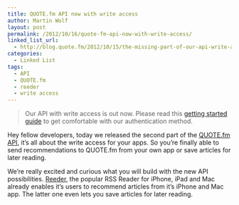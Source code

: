 ```yaml
---
title: QUOTE.fm API now with write access
author: Martin Wolf
layout: post
permalink: /2012/10/16/quote-fm-api-now-with-write-access/
linked_list_url:
  - http://blog.quote.fm/2012/10/15/the-missing-part-of-our-api-write-access/
categories:
  - Linked List
tags:
  - API
  - QUOTE.fm
  - reeder
  - write access
---
```

> Our API with write access is out now. Please read this [getting started guide][1] to get comfortable with our authentication method.

Hey fellow developers, today we released the second part of the [QUOTE.fm API][2], it&#8217;s all about the write access for your apps. So you&#8217;re finally able to send recommendations to QUOTE.fm from your own app or save articles for later reading.

We&#8217;re really excited and curious what you will build with the new API possibilities. [Reeder][3], the popular RSS Reader for iPhone, iPad and Mac already enables it&#8217;s users to recommend articles from it&#8217;s iPhone and Mac app. The latter one even lets you save articles for later reading.

 [1]: http://quote.fm/labs/documentation/auth
 [2]: http://quote.fm/labs
 [3]: http://reederapp.com/